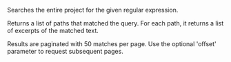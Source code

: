 Searches the entire project for the given regular expression.

Returns a list of paths that matched the query. For each path, it returns a list of excerpts of the matched text.

Results are paginated with 50 matches per page. Use the optional 'offset' parameter to request subsequent pages.
